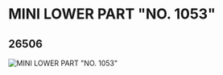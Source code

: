 # MINI LOWER PART "NO. 1053"
## 26506
![MINI LOWER PART "NO. 1053"](https://lc-www-live-s.legocdn.com/media/bricks/5/2/6151378.jpg)